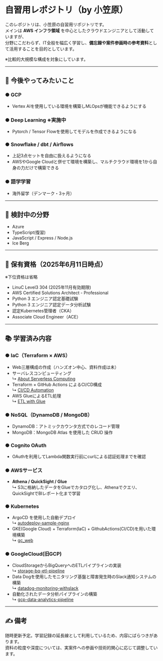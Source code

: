 # 自習用レポジトリ（by 小笠原）

このレポジトリは、小笠原の自習用リポジトリです。  
メインは **AWS インフラ領域** を中心としたクラウドエンジニアとして活動していますが、  
分野にこだわらず、IT全般を幅広く学習し、**備忘録や案件参画時の参考資料**として活用することを目的としています。

※比較的大規模な構成を対象にしています。

---

## 🚀 今後やってみたいこと

### ● GCP 
- Vertex AIを使用している環境を構築しMLOpsが機能できるようにする  

### ● Deep Learning ※実施中
- Pytorch / Tensor Flowを使用してモデルを作成できるようになる  

### ● Snowflake / dbt / Airflows
- 上記3点セットを自由に扱えるようになる  
- AWSやGoogle Cloudと併せて環境を構築し、マルチクラウド環境を1から自身の力だけで構築できる    

### ● 語学学習
- 海外留学（デンマーク・3ヶ月）

---

## 🤔 検討中の分野

- Azure  
- TypeScript(復習)  
- JavaScript / Express / Node.js  
- Ice Berg

---

## 📜 保有資格（2025年6月11日時点）

※下位資格は省略

- LinuC Level3 304  (2025年11月有効期限)
- AWS Certified Solutions Architect - Professional  
- Python 3 エンジニア認定基礎試験  
- Python 3 エンジニア認定データ分析試験  
- 認定Kubernetes管理者（CKA）
- Associate Cloud Engineer（ACE）  

---

## 📚 学習済み内容

### ● IaC（Terraform × AWS）
- Web三層構成の作成（ハンズオン中心、資料作成は未）
- サーバレスコンピューティング  
  ↳ [About Serverless Computing](https://github.com/Karasu1t/Self_study_Git/blob/main/IaC(Terrafrom)/ServerlessComputing/README.md)
- Terraform × GitHub Actions によるCI/CD構成  
  ↳ [CI/CD Automation](https://github.com/Karasu1t/Self_study_Git/blob/main/IaC(Terrafrom)/CICDAutomation/README.md)
- AWS GlueによるETL処理  
  ↳ [ETL with Glue](https://github.com/Karasu1t/Self_study_Git/blob/main/IaC(Terrafrom)/ETL/README.md)

### ● NoSQL（DynamoDB / MongoDB）
- DynamoDB：アトミックカウンタ方式でのレコード管理
- MongoDB：MongoDB Atlas を使用した CRUD 操作

### ● Cognito OAuth
- OAuthを利用してLambda関数実行前にcurlによる認証処理までを確認

### ● AWSサービス
- **Athena / QuickSight / Glue**  
  ↳ S3に格納したデータをGlueでカタログ化し、Athenaでクエリ、QuickSightでBIレポート化まで学習

### ● Kubernetes
- ArgoCD を使用した自動デプロイ  
  ↳ [autodeploy-sample-nginx](https://github.com/Karasu1t/autodeploy-sample-nginx)
- GKE(Google Cloud) + Terraform(IaC) + GithubActions(CI/CD)を用いた環境構築  
  ↳ [gc_web](https://github.com/Karasu1t/gc_web)

### ● GoogleCloud(旧GCP)
- CloudStorageからBigQueryへのETLパイプラインの実装  
  ↳ [storage-bq-etl-pipeline](https://github.com/Karasu1t/storage-bq-etl-pipeline)
- Data Dogを使用したモニタリング基盤と障害発生時のSlack通知システムの構築  
  ↳ [datadog-monitoring-withslack](https://github.com/Karasu1t/datadog-monitoring-withslack)
- 自動化されたデータ分析パイプラインの構築  
  ↳ [gcp-data-analytics-pipeline](https://github.com/Karasu1t/gcp-data-analytics-pipeline)
 
---

## ✍️ 備考

随時更新予定。学習記録の延長線として利用しているため、内容にばらつきがあります。  
資料の粒度や深度については、実案件への参画や技術的関心に応じて調整しています。
